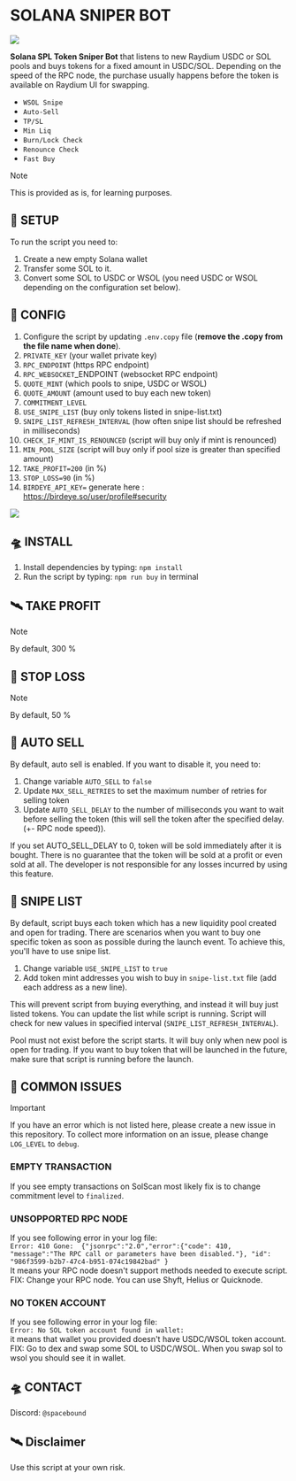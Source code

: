 # SOLANA SNIPER BOT

![](https://github.com/spaceboundbot/solana-sniper-bot/blob/3463d5c1169a76067c8694285a33208cc2ef21a5/readme/logo.png)

**Solana SPL Token Sniper Bot** that listens to new Raydium USDC or SOL pools and buys tokens for a fixed amount in USDC/SOL.
Depending on the speed of the RPC node, the purchase usually happens before the token is available on Raydium UI for swapping.

- `WSOL Snipe`
- `Auto-Sell`
- `TP/SL`
- `Min Liq`
- `Burn/Lock Check`
- `Renounce Check`
- `Fast Buy`

> [!NOTE]
> This is provided as is, for learning purposes.

## 👾 SETUP
To run the script you need to:
1. Create a new empty Solana wallet
2. Transfer some SOL to it.
3. Convert some SOL to USDC or WSOL (you need USDC or WSOL depending on the configuration set below).

## 🚀 CONFIG
1. Configure the script by updating `.env.copy` file (**remove the .copy from the file name when done**).
2. `PRIVATE_KEY` (your wallet private key)
3. `RPC_ENDPOINT` (https RPC endpoint)
4. `RPC_WEBSOCKET`_ENDPOINT (websocket RPC endpoint)
5. `QUOTE_MINT` (which pools to snipe, USDC or WSOL)
6. `QUOTE_AMOUNT` (amount used to buy each new token)
7. `COMMITMENT_LEVEL`
8. `USE_SNIPE_LIST` (buy only tokens listed in snipe-list.txt)
9. `SNIPE_LIST_REFRESH_INTERVAL` (how often snipe list should be refreshed in milliseconds)
10. `CHECK_IF_MINT_IS_RENOUNCED` (script will buy only if mint is renounced)
11. `MIN_POOL_SIZE` (script will buy only if pool size is greater than specified amount)
12. `TAKE_PROFIT=200` (in %)
13. `STOP_LOSS=90` (in %)
14. `BIRDEYE_API_KEY=` generate here : https://birdeye.so/user/profile#security

![](https://github.com/spaceboundbot/solana-sniper-bot/blob/3463d5c1169a76067c8694285a33208cc2ef21a5/readme/bot.png)
  
## 🛸 INSTALL
1. Install dependencies by typing: `npm install`
2. Run the script by typing: `npm run buy` in terminal

## 🛰 TAKE PROFIT

> [!NOTE]
> By default, 300 %

## 🎇 STOP LOSS

> [!NOTE]
> By default, 50 %

## 🌌 AUTO SELL
By default, auto sell is enabled. If you want to disable it, you need to:
1. Change variable `AUTO_SELL` to `false`
2. Update `MAX_SELL_RETRIES` to set the maximum number of retries for selling token
3. Update `AUTO_SELL_DELAY` to the number of milliseconds you want to wait before selling the token (this will sell the token after the specified delay. (+- RPC node speed)).

If you set AUTO_SELL_DELAY to 0, token will be sold immediately after it is bought.
There is no guarantee that the token will be sold at a profit or even sold at all. The developer is not responsible for any losses incurred by using this feature.

## 👾 SNIPE LIST
By default, script buys each token which has a new liquidity pool created and open for trading. 
There are scenarios when you want to buy one specific token as soon as possible during the launch event.
To achieve this, you'll have to use snipe list.
1. Change variable `USE_SNIPE_LIST` to `true`
2. Add token mint addresses you wish to buy in `snipe-list.txt` file (add each address as a new line).

This will prevent script from buying everything, and instead it will buy just listed tokens.
You can update the list while script is running. Script will check for new values in specified interval (`SNIPE_LIST_REFRESH_INTERVAL`).

Pool must not exist before the script starts.
It will buy only when new pool is open for trading. If you want to buy token that will be launched in the future, make sure that script is running before the launch.


## 🚀 COMMON ISSUES

> [!IMPORTANT]
> If you have an error which is not listed here, please create a new issue in this repository.
> To collect more information on an issue, please change `LOG_LEVEL` to `debug`.
> 
> ### EMPTY TRANSACTION
> If you see empty transactions on SolScan most likely fix is to change commitment level to `finalized`.
> 
> ### UNSOPPORTED RPC NODE
> If you see following error in your log file:  
> `Error: 410 Gone:  {"jsonrpc":"2.0","error":{"code": 410, "message":"The RPC call or parameters have been disabled."}, "id": "986f3599-b2b7-47c4-b951-074c19842bad" }`  
> It means your RPC node doesn't support methods needed to execute script.
> FIX: Change your RPC node. You can use Shyft, Helius or Quicknode.
> 
> ### NO TOKEN ACCOUNT
> If you see following error in your log file:  
> `Error: No SOL token account found in wallet: `  
> it means that wallet you provided doesn't have USDC/WSOL token account.
> FIX: Go to dex and swap some SOL to USDC/WSOL. When you swap sol to wsol you should see it in wallet.

## 🛸 CONTACT
Discord: `@spacebound`

## 🛰 Disclaimer
Use this script at your own risk.
